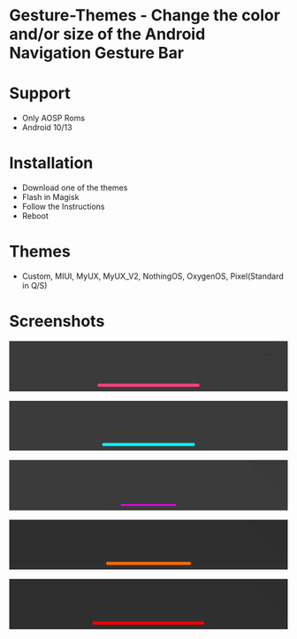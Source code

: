 # Gesture-Themes - Change the color and/or size of the Android Navigation Gesture Bar 

# Support
- Only AOSP Roms
- Android 10/13

# Installation
- Download one of the themes 
- Flash in Magisk
- Follow the Instructions 
- Reboot

# Themes
- Custom, MIUI, MyUX, MyUX_V2, NothingOS, OxygenOS, Pixel(Standard in Q/S)

# Screenshots
<p align="left">
  <img src="https://github.com/TheAttila/Gesture-Themes/blob/master/screenshots/1.png"
</p>

<p align="left">
  <img src="https://github.com/TheAttila/Gesture-Themes/blob/master/screenshots/2.png"
</p>


<p align="left">
  <img src="https://github.com/TheAttila/Gesture-Themes/blob/master/screenshots/3.png"
</p>

<p align="left">
  <img src="https://github.com/TheAttila/Gesture-Themes/blob/master/screenshots/4.png"
</p>

<p align="left">
  <img src="https://github.com/TheAttila/Gesture-Themes/blob/master/screenshots/5.png"
</p>

